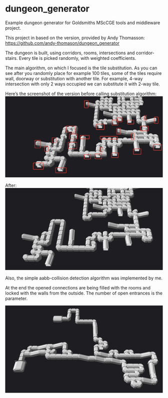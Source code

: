 # dungeon_generator
Example dungeon generator for Goldsmiths MScCGE tools and middleware project.

This project in based on the version, provided by Andy Thomasson: https://github.com/andy-thomason/dungeon_generator

The dungeon is built, using corridors, rooms, intersections and corridor-stairs. Every tile is picked randomly, with weighted coefficients.

The main algorithm, on which I focused is the tile substitution.
As you can see after you randomly place for example 100 tiles, some of the tiles require wall, doorway or substitution with another tile. For example, 4-way intersection with only 2 ways occupied we can substitute it with 2-way tile.

Here’s the screenshot of the version before calling substitution algorithm:
![Alt text](/before.png?raw=true "Before")

After:
![Alt text](/after.png?raw=true "After")

Also, the simple aabb-collision detection algorithm was implemented by me.

At the end the opened connections are being filled with the rooms and locked with the walls from the outside. The number of open entrances is the parameter.

![Alt text](/result.png?raw=true "Result")
